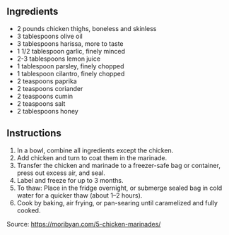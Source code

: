 ## Ingredients
- 2 pounds chicken thighs, boneless and skinless
- 3 tablespoons olive oil
- 3 tablespoons harissa, more to taste
- 1 1/2 tablespoon garlic, finely minced
- 2-3 tablespoons lemon juice
- 1 tablespoon parsley, finely chopped
- 1 tablespoon cilantro, finely chopped
- 2 teaspoons paprika
- 2 teaspoons coriander
- 2 teaspoons cumin
- 2 teaspoons salt 
- 2 tablespoons honey
## Instructions
1. In a bowl, combine all ingredients except the chicken.
2. Add chicken and turn to coat them in the marinade.
3. Transfer the chicken and marinade to a freezer-safe bag or container, press out excess air, and seal.
4. Label and freeze for up to 3 months.
5. To thaw: Place in the fridge overnight, or submerge sealed bag in cold water for a quicker thaw (about 1–2 hours).
6. Cook by baking, air frying, or pan-searing until caramelized and fully cooked.

Source: https://moribyan.com/5-chicken-marinades/